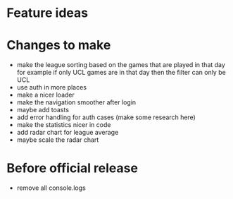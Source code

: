  # Feature ideas

 # Changes to make
 - make the league sorting based on the games that are played in that day for example if only UCL games are in that day then the filter can only be UCL
 - use auth in more places
 - make a nicer loader
 - make the navigation smoother after login 
 - maybe add toasts
 - add error handling for auth cases (make some research here)
 - make the statistics nicer in code
 - add radar chart for league average
 - maybe scale the radar chart

# Before official release
 - remove all console.logs